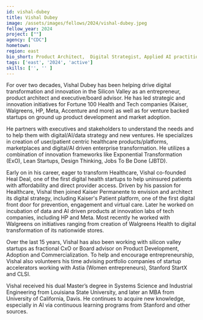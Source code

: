 ```yaml
---
id: vishal-dubey
title: Vishal Dubey
image: /assets/images/fellows/2024/vishal-dubey.jpeg
fellow_year: 2024
project: [""]
agency: ["CDC"]
hometown: 
region: east
bio_short: Product Architect,  Digital Strategist, Applied AI practitioner, Digital Health Entrepreneur, Innovation Catalyst. Passionate about bringing innovation with process and technology redesign, centered around the wellbeing of humans and our planet (sustainability).
tags: ['east', '2024', 'active']
skills: ['', '' ]
---
```

For over two decades, Vishal Dubey has been helping drive digital transformation and innovation in the Silicon Valley as an entrepreneur, product architect and executive/board advisor. He has led strategic and innovation initiatives for Fortune 100 Health and Tech companies (Kaiser, Walgreens, HP, Meta, Accenture and more) as well as for venture backed startups on ground up product development and market adoption. 

He partners with executives and stakeholders to understand the needs and to help them with digital/AI/data strategy and new ventures. He specializes in creation of user/patient centric healthcare products/platforms, marketplaces and digital/AI driven enterprise transformation. He utilizes a combination of innovation frameworks like Exponential Transformation (ExO), Lean Startups, Design Thinking, Jobs To Be Done (JBTD). 

Early on in his career, eager to transform Healthcare, Vishal co-founded Heal Deal, one of the first digital health startups to help uninsured patients with affordability and direct provider access. Driven by his passion for Healthcare, Vishal then joined Kaiser Permanente to envision and architect its digital strategy, including Kaiser's Patient platform, one of the first digital front door for prevention, engagement and virtual care. Later he worked on incubation of data and AI driven products at innovation labs of tech companies, including HP and Meta. Most recently he worked with Walgreens on initiatives ranging from creation of Walgreens Health to digital transformation of its nationwide stores. 

Over the last 15 years, Vishal has also been working with silicon valley startups as fractional CxO or Board advisor on Product Development, Adoption and Commercialization. To help and encourage entrepreneurship, Vishal also volunteers his time advising portfolio companies of startup accelerators working with Astia (Women entrepreneurs), Stanford StartX and CLSI.

Vishal received his dual Master’s degree in Systems Science and Industrial Engineering from Louisiana State University, and later an MBA from University of California, Davis. He continues to acquire new knowledge, especially in AI via continuous learning programs from Stanford and other sources.